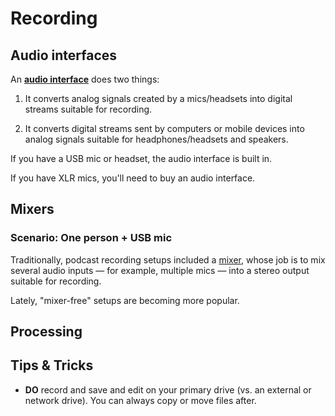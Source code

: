 Recording
=======

## Audio interfaces

An [**audio interface**](https://en.wikipedia.org/wiki/Sound_card#Professional_soundcards_.28audio_interfaces.29) does two things:

1. It converts analog signals created by a mics/headsets into digital streams suitable for recording.

1. It converts digital streams sent by computers or mobile devices into analog signals suitable for headphones/headsets and speakers.

If you have a USB mic or headset, the audio interface is built in.

If you have XLR mics, you'll need to buy an audio interface.






## Mixers

### Scenario: One person + USB mic



Traditionally, podcast recording setups included a [mixer](https://en.wikipedia.org/wiki/Mixing_console), whose job is to mix several audio inputs — for example, multiple mics — into a stereo output suitable for recording.

Lately, "mixer-free" setups are becoming more popular.



## Processing




## Tips & Tricks

* **DO** record and save and edit on your primary drive (vs. an external or network drive). You can always copy or move files after.